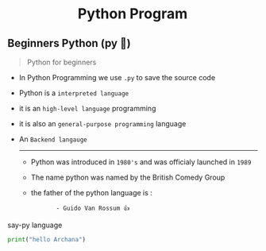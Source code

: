 <div align="center">
<h1>Python Program</h1>
</div>

## Beginners Python (py :snake:)

> Python for beginners 
* In Python Programming we use `.py` to save the source code
* Python is a `interpreted language`
* it is an `high-level language` programming
* it is also an `general-purpose programming` language
* An `Backend langauge`  

  ---
  
 
  - Python was introduced in `1980's` and was officialy launched in `1989`
  - The name python was named by the British Comedy Group
  - the father of the python language is :
    
               - Guido Van Rossum 👍

say-py language
```py
print("hello Archana")
```

